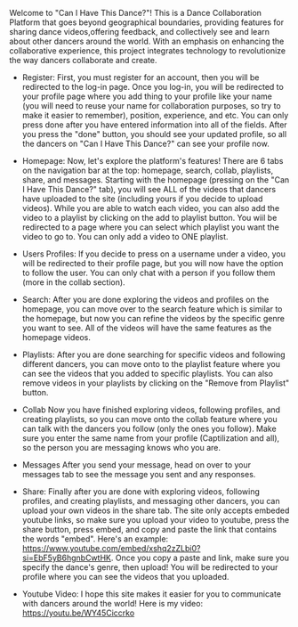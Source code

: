 Welcome to "Can I Have This Dance?"! This is a Dance Collaboration Platform that goes beyond geographical boundaries, providing features for sharing dance videos,offering feedback, and collectively see and learn about other dancers around the world. With an emphasis on enhancing the collaborative experience, this project integrates technology to revolutionize the way dancers collaborate and create.

- Register:
    First, you must register for an account, then you will be redirected to the log-in page. Once you log-in, you will be redirected to your profile page where you add thing to your profile like your name (you will need to reuse your name for collaboration purposes, so try to make it easier to remember), position, experience, and etc. You can only press done after you have entered information into all of the fields. After you press the "done" button, you should see your updated profile, so all the dancers on "Can I Have This Dance?" can see your profile now.

- Homepage:
    Now, let's explore the platform's features! There are 6 tabs on the navigation bar at the top: homepage, search, collab, playlists, share, and messages. Starting with the homepage (pressing on the "Can I Have This Dance?" tab), you will see ALL of the videos that dancers have uploaded to the site (including yours if you decide to upload videos). While you are able to watch each video, you can also add the video to a playlist by clicking on the add to playlist button. You wiil be redirected to a page where you can select which playlist you want the video to go to. You can only add a video to ONE playlist.

- Users Profiles:
    If you decide to press on a username under a video, you will be redirected to their profile page, but you will now have the option to follow the user. You can only chat with a person if you follow them (more in the collab section).

- Search:
    After you are done exploring the videos and profiles on the homepage, you can move over to the search feature which is similar to the homepage, but now you can refine the videos by the specific genre you want to see. All of the videos will have the same features as the homepage videos.

- Playlists:
    After you are done searching for specific videos and following different dancers, you can move onto to the playlist feature where you can see the videos that you added to specific playlists. You can also remove videos in your playlists by clicking on the "Remove from Playlist" button.

- Collab
    Now you have finished exploring videos, following profiles, and creating playlists, so you can move onto the collab feature where you can talk with the dancers you follow (only the ones you follow). Make sure you enter the same name from your profile (Captilization and all), so the person you are messaging knows who you are.

- Messages
    After you send your message, head on over to your messages tab to see the message you sent and any responses.

- Share:
    Finally after you are done with exploring videos, following profiles, and creating playlists, and messaging other dancers, you can upload your own videos in the share tab. The site only accepts embeded youtube links, so make sure you upload your video to youtube, press the share button, press embed, and copy and paste the link that contains the words "embed". Here's an example: https://www.youtube.com/embed/xshq2zZLbi0?si=EbF5yB6hgnbCwtHK. Once you copy a paste and link, make sure you specify the dance's genre, then upload! You will be redirected to your profile where you can see the videos that you uploaded.

- Youtube Video:
    I hope this site makes it easier for you to communicate with dancers around the world! Here is my video: https://youtu.be/WY45Ciccrko



